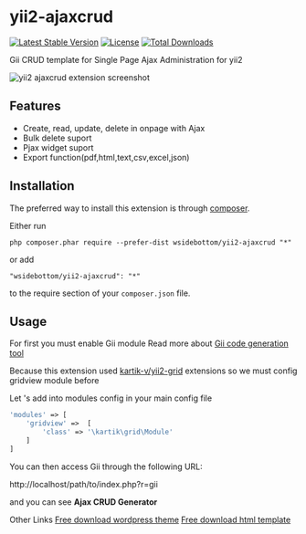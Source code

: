 yii2-ajaxcrud 
=============

[![Latest Stable Version](https://poser.pugx.org/wsidebottom/yii2-ajaxcrud/v/stable)](https://packagist.org/packages/wsidebottom/yii2-ajaxcrud)
[![License](https://poser.pugx.org/wsidebottom/yii2-ajaxcrud/license)](https://packagist.org/packages/wsidebottom/yii2-ajaxcrud)
[![Total Downloads](https://poser.pugx.org/wsidebottom/yii2-ajaxcrud/downloads)](https://packagist.org/packages/wsidebottom/yii2-ajaxcrud)

Gii CRUD template for Single Page Ajax Administration for yii2 

![yii2 ajaxcrud extension screenshot](https://c1.staticflickr.com/1/330/18659931433_6e3db2461d_o.png "yii2 ajaxcrud extension screenshot")


Features
------------
+ Create, read, update, delete in onpage with Ajax
+ Bulk delete suport
+ Pjax widget suport
+ Export function(pdf,html,text,csv,excel,json)

Installation
------------

The preferred way to install this extension is through [composer](http://getcomposer.org/download/).

Either run

```
php composer.phar require --prefer-dist wsidebottom/yii2-ajaxcrud "*"
```

or add

```
"wsidebottom/yii2-ajaxcrud": "*"
```

to the require section of your `composer.json` file.


Usage
-----
For first you must enable Gii module Read more about [Gii code generation tool](http://www.yiiframework.com/doc-2.0/guide-tool-gii.html)

Because this extension used [kartik-v/yii2-grid](https://github.com/kartik-v/yii2-grid) extensions so we must config gridview module before

Let 's add into modules config in your main config file
````php
'modules' => [
    'gridview' =>  [
        'class' => '\kartik\grid\Module'
    ]       
]
````

You can then access Gii through the following URL:

http://localhost/path/to/index.php?r=gii

and you can see <b>Ajax CRUD Generator</b>

Other Links
[Free download wordpress theme](https://w3deep.com/wordpress-theme/)
[Free download html template](https://w3deep.com/html-template/)
